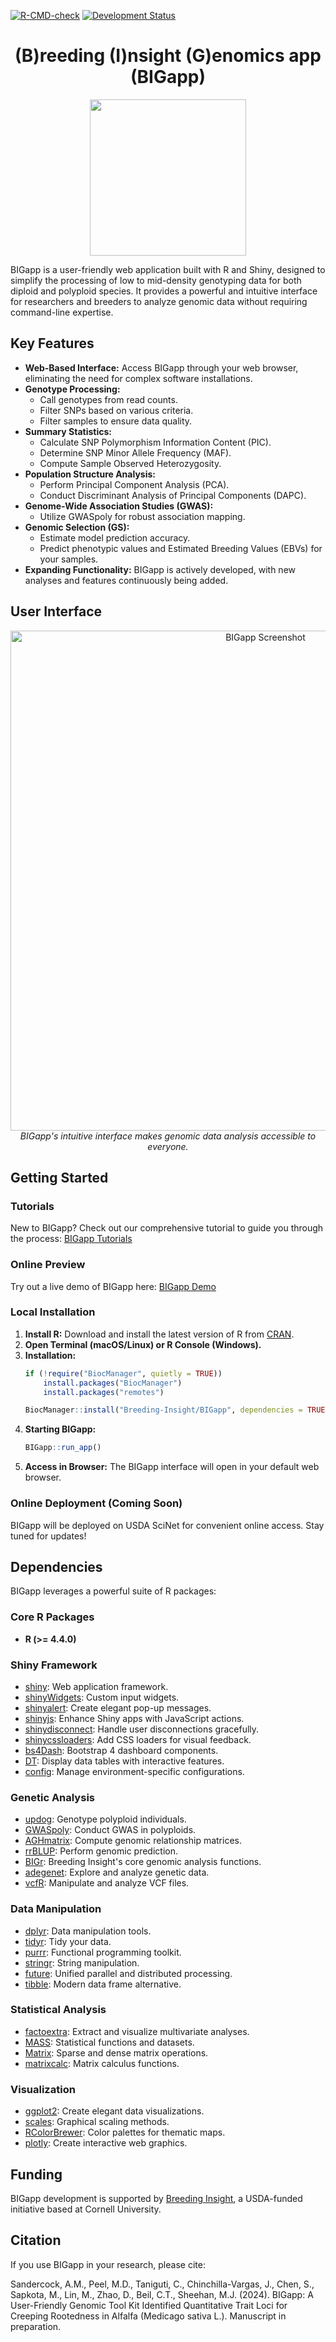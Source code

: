 <!-- badges: start -->
[![R-CMD-check](https://github.com/Breeding-Insight/BIGapp/workflows/R-CMD-check/badge.svg)](https://github.com/Breeding-Insight/BIGapp/actions)
[![Development Status](https://img.shields.io/badge/development-active-blue.svg)](https://img.shields.io/badge/development-active-blue.svg)
<!-- badges: end -->

<div align="center">

# (B)reeding (I)nsight (G)enomics app (BIGapp)

<img src="https://github.com/user-attachments/assets/136c5ec4-5093-4129-a41b-233945e54198"  width="250"/>

</div>

BIGapp is a user-friendly web application built with R and Shiny, designed to simplify the processing of low to mid-density genotyping data for both diploid and polyploid species. It provides a powerful and intuitive interface for researchers and breeders to analyze genomic data without requiring command-line expertise.

## Key Features

- **Web-Based Interface:** Access BIGapp through your web browser, eliminating the need for complex software installations.
- **Genotype Processing:**
    -  Call genotypes from read counts.
    -  Filter SNPs based on various criteria.
    -  Filter samples to ensure data quality.
- **Summary Statistics:**
    -  Calculate SNP Polymorphism Information Content (PIC).
    -  Determine SNP Minor Allele Frequency (MAF).
    -  Compute Sample Observed Heterozygosity.
- **Population Structure Analysis:**
    -  Perform Principal Component Analysis (PCA).
    -  Conduct Discriminant Analysis of Principal Components (DAPC).
- **Genome-Wide Association Studies (GWAS):**
    -  Utilize GWASpoly for robust association mapping.
- **Genomic Selection (GS):**
    -  Estimate model prediction accuracy.
    -  Predict phenotypic values and Estimated Breeding Values (EBVs) for your samples.
- **Expanding Functionality:** BIGapp is actively developed, with new analyses and features continuously being added.

## User Interface

<p align="center">
  <img src="https://github.com/user-attachments/assets/9a6984df-8116-403c-85c1-ba9600623940" alt="BIGapp Screenshot" width="800"/>
  <br>
  <em>BIGapp's intuitive interface makes genomic data analysis accessible to everyone.</em>
</p>

## Getting Started

### Tutorials
New to BIGapp? Check out our comprehensive tutorial to guide you through the process: [BIGapp Tutorials](https://scribehow.com/page/BIGapp_Tutorials__FdLsY9ZxQsi6kgT9p-U2Zg)

### Online Preview

Try out a live demo of BIGapp here: [BIGapp Demo](https://big-demo.shinyapps.io/bigapp/)

### Local Installation

1. **Install R:** Download and install the latest version of R from [CRAN](https://cran.r-project.org/).
2. **Open Terminal (macOS/Linux) or R Console (Windows).**
3. **Installation:**
    ```R
    if (!require("BiocManager", quietly = TRUE))
        install.packages("BiocManager")
        install.packages("remotes")
    
    BiocManager::install("Breeding-Insight/BIGapp", dependencies = TRUE)
    ```
4. **Starting BIGapp:**
    ```R
    BIGapp::run_app()
    ```
5. **Access in Browser:** The BIGapp interface will open in your default web browser.

### Online Deployment (Coming Soon)

BIGapp will be deployed on USDA SciNet for convenient online access. Stay tuned for updates!

## Dependencies

BIGapp leverages a powerful suite of R packages:

### Core R Packages

-   **R (>= 4.4.0)**

### Shiny Framework

-   [shiny](https://cran.r-project.org/web/packages/shiny/index.html): Web application framework.
-   [shinyWidgets](https://cran.r-project.org/web/packages/shinyWidgets/index.html): Custom input widgets.
-   [shinyalert](https://cran.r-project.org/web/packages/shinyalert/index.html): Create elegant pop-up messages.
-   [shinyjs](https://cran.r-project.org/web/packages/shinyjs/index.html): Enhance Shiny apps with JavaScript actions.
-   [shinydisconnect](https://cran.r-project.org/web/packages/shinydisconnect/index.html): Handle user disconnections gracefully.
-   [shinycssloaders](https://cran.r-project.org/web/packages/shinycssloaders/index.html): Add CSS loaders for visual feedback.
-   [bs4Dash](https://cran.r-project.org/web/packages/bs4Dash/index.html): Bootstrap 4 dashboard components.
-   [DT](https://cran.r-project.org/web/packages/DT/index.html): Display data tables with interactive features.
-   [config](https://cran.r-project.org/web/packages/config/index.html): Manage environment-specific configurations.

### Genetic Analysis

-   [updog](https://cran.r-project.org/web/packages/updog/index.html): Genotype polyploid individuals.
-   [GWASpoly](https://github.com/jendelman/GWASpoly): Conduct GWAS in polyploids.
-   [AGHmatrix](https://cran.r-project.org/web/packages/AGHmatrix/index.html): Compute genomic relationship matrices.
-   [rrBLUP](https://cran.r-project.org/web/packages/rrBLUP/index.html): Perform genomic prediction.
-   [BIGr](https://github.com/Breeding-Insight/BIGr): Breeding Insight's core genomic analysis functions.
-   [adegenet](https://cran.r-project.org/web/packages/adegenet/index.html): Explore and analyze genetic data.
-   [vcfR](https://cran.r-project.org/web/packages/vcfR/index.html): Manipulate and analyze VCF files.

### Data Manipulation

-   [dplyr](https://cran.r-project.org/web/packages/dplyr/index.html): Data manipulation tools.
-   [tidyr](https://cran.r-project.org/web/packages/tidyr/index.html): Tidy your data.
-   [purrr](https://cran.r-project.org/web/packages/purrr/index.html): Functional programming toolkit.
-   [stringr](https://cran.r-project.org/web/packages/stringr/index.html): String manipulation.
-   [future](https://cran.r-project.org/web/packages/future/index.html): Unified parallel and distributed processing.
-   [tibble](https://cran.r-project.org/web/packages/tibble/vignettes/tibble.html): Modern data frame alternative.

### Statistical Analysis

-   [factoextra](https://cran.r-project.org/web/packages/factoextra/index.html): Extract and visualize multivariate analyses.
-   [MASS](https://cran.r-project.org/web/packages/MASS/index.html): Statistical functions and datasets.
-   [Matrix](https://cran.r-project.org/web/packages/Matrix/index.html): Sparse and dense matrix operations.
-   [matrixcalc](https://cran.r-project.org/web/packages/matrixcalc/index.html): Matrix calculus functions.

### Visualization

-   [ggplot2](https://cran.r-project.org/web/packages/ggplot2/index.html): Create elegant data visualizations.
-   [scales](https://cran.r-project.org/web/packages/scales/index.html): Graphical scaling methods.
-   [RColorBrewer](https://cran.r-project.org/web/packages/RColorBrewer/index.html): Color palettes for thematic maps.
-   [plotly](https://cran.r-project.org/web/packages/plotly/index.html): Create interactive web graphics.

## Funding

BIGapp development is supported by [Breeding Insight](https://www.breedinginsight.org/), a USDA-funded initiative based at Cornell University.

## Citation

If you use BIGapp in your research, please cite:

Sandercock, A.M., Peel, M.D., Taniguti, C., Chinchilla-Vargas, J., Chen, S., Sapkota, M., Lin, M., Zhao, D., Beil, C.T., Sheehan, M.J. (2024). BIGapp: A User-Friendly Genomic Tool Kit Identified Quantitative Trait Loci for Creeping Rootedness in Alfalfa (Medicago sativa L.). Manuscript in preparation.

